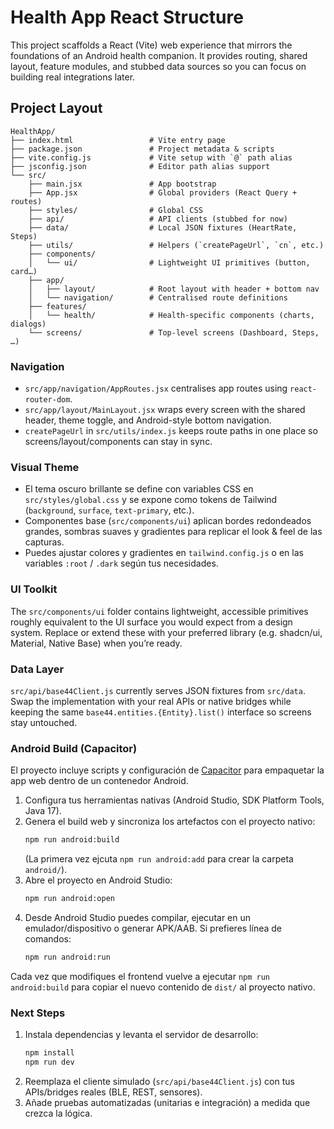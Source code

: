 # Health App React Structure

This project scaffolds a React (Vite) web experience that mirrors the foundations of an Android health companion. It provides routing, shared layout, feature modules, and stubbed data sources so you can focus on building real integrations later.

## Project Layout

```
HealthApp/
├── index.html                 # Vite entry page
├── package.json               # Project metadata & scripts
├── vite.config.js             # Vite setup with `@` path alias
├── jsconfig.json              # Editor path alias support
└── src/
    ├── main.jsx               # App bootstrap
    ├── App.jsx                # Global providers (React Query + routes)
    ├── styles/                # Global CSS
    ├── api/                   # API clients (stubbed for now)
    ├── data/                  # Local JSON fixtures (HeartRate, Steps)
    ├── utils/                 # Helpers (`createPageUrl`, `cn`, etc.)
    ├── components/
    │   └── ui/                # Lightweight UI primitives (button, card…)
    ├── app/
    │   ├── layout/            # Root layout with header + bottom nav
    │   └── navigation/        # Centralised route definitions
    ├── features/
    │   └── health/            # Health-specific components (charts, dialogs)
    └── screens/               # Top-level screens (Dashboard, Steps, …)
```

### Navigation

- `src/app/navigation/AppRoutes.jsx` centralises app routes using `react-router-dom`.
- `src/app/layout/MainLayout.jsx` wraps every screen with the shared header, theme toggle, and Android-style bottom navigation.
- `createPageUrl` in `src/utils/index.js` keeps route paths in one place so screens/layout/components can stay in sync.

### Visual Theme

- El tema oscuro brillante se define con variables CSS en `src/styles/global.css` y se expone como tokens de Tailwind (`background`, `surface`, `text-primary`, etc.).
- Componentes base (`src/components/ui`) aplican bordes redondeados grandes, sombras suaves y gradientes para replicar el look & feel de las capturas.
- Puedes ajustar colores y gradientes en `tailwind.config.js` o en las variables `:root` / `.dark` según tus necesidades.

### UI Toolkit

The `src/components/ui` folder contains lightweight, accessible primitives roughly equivalent to the UI surface you would expect from a design system. Replace or extend these with your preferred library (e.g. shadcn/ui, Material, Native Base) when you’re ready.

### Data Layer

`src/api/base44Client.js` currently serves JSON fixtures from `src/data`. Swap the implementation with your real APIs or native bridges while keeping the same `base44.entities.{Entity}.list()` interface so screens stay untouched.

### Android Build (Capacitor)

El proyecto incluye scripts y configuración de [Capacitor](https://capacitorjs.com/) para empaquetar la app web dentro de un contenedor Android.

1. Configura tus herramientas nativas (Android Studio, SDK Platform Tools, Java 17).
2. Genera el build web y sincroniza los artefactos con el proyecto nativo:
   ```bash
   npm run android:build
   ```
   (La primera vez ejcuta `npm run android:add` para crear la carpeta `android/`).
3. Abre el proyecto en Android Studio:
   ```bash
   npm run android:open
   ```
4. Desde Android Studio puedes compilar, ejecutar en un emulador/dispositivo o generar APK/AAB. Si prefieres línea de comandos:
   ```bash
   npm run android:run
   ```

Cada vez que modifiques el frontend vuelve a ejecutar `npm run android:build` para copiar el nuevo contenido de `dist/` al proyecto nativo.

### Next Steps

1. Instala dependencias y levanta el servidor de desarrollo:
   ```bash
   npm install
   npm run dev
   ```
2. Reemplaza el cliente simulado (`src/api/base44Client.js`) con tus APIs/bridges reales (BLE, REST, sensores).
3. Añade pruebas automatizadas (unitarias e integración) a medida que crezca la lógica.
